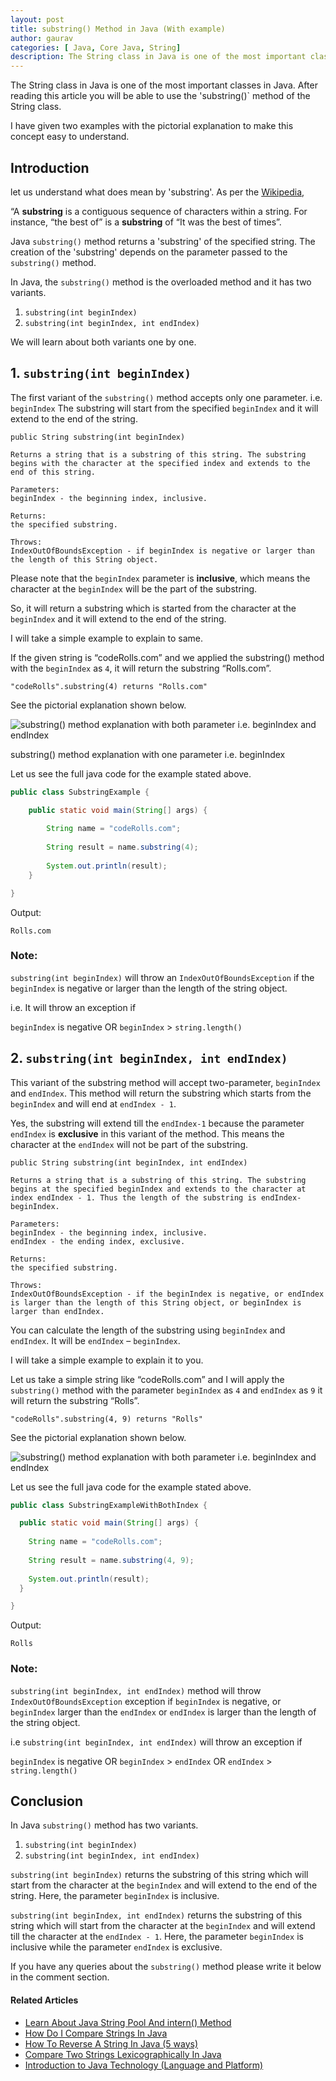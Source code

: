```yaml
---
layout: post
title: substring() Method in Java (With example)
author: gaurav
categories: [ Java, Core Java, String]
description: The String class in Java is one of the most important classes in Java. After reading this article you will be able to use the 'substring()` method of the String class.
---
```

The String class in Java is one of the most important classes in Java. After reading this article you will be able to use the 'substring()` method of the String class.

I have given two examples with the pictorial explanation to make this concept easy to understand.

## Introduction

let us understand what does mean by 'substring'. As per the  [Wikipedia](https://en.wikipedia.org/wiki/Substring),

“A **substring** is a contiguous sequence of characters within a string. For instance, “the best of” is a **substring** of “It was the best of times”.

Java  `substring()`  method returns a 'substring' of the specified string. The creation of the 'substring' depends on the parameter passed to the `substring()` method.

In Java, the `substring()`  method is the overloaded method and it has two variants.

1.  `substring(int beginIndex)`
2.  `substring(int beginIndex, int endIndex)`

We will learn about both variants one by one.

## 1.  `substring(int beginIndex)`

The first variant of the  `substring()`  method accepts only one parameter. i.e.  `beginIndex`  The substring will start from the specified  `beginIndex`  and it will extend to the end of the string.

```
public String substring(int beginIndex)

Returns a string that is a substring of this string. The substring begins with the character at the specified index and extends to the end of this string.

Parameters:
beginIndex - the beginning index, inclusive.

Returns:
the specified substring.

Throws:
IndexOutOfBoundsException - if beginIndex is negative or larger than the length of this String object.
```

Please note that the  `beginIndex`  parameter is  **inclusive**, which means the character at the  `beginIndex`  will be the part of the substring.

So, it will return a substring which is started from the character at the  `beginIndex`  and it will extend to the end of the string.

I will take a simple example to explain to same.

If the given string is “codeRolls.com” and we applied the substring() method with the  `beginIndex`  as  `4`, it will return the substring “Rolls.com”.

```
"codeRolls".substring(4) returns "Rolls.com"
```

See the pictorial explanation shown below.

![substring() method explanation with both parameter i.e. beginIndex and endIndex](/assets/images/2019-12-12-java-substring-method/substring-method-with-beginIndex.webp)

substring() method explanation with one parameter i.e. beginIndex

Let us see the full java code for the example stated above.

```java
public class SubstringExample {

    public static void main(String[] args) {
        
        String name = "codeRolls.com";
        
        String result = name.substring(4);
        
        System.out.println(result);
    }

}
```

Output:

```
Rolls.com
```

### Note:

`substring(int beginIndex)`  will throw an  `IndexOutOfBoundsException`  if the  `beginIndex`  is negative or larger than the length of the string object.

i.e. It will throw an exception if

`beginIndex`  is negative OR  `beginIndex`  >  `string.length()`

## 2.  `substring(int beginIndex, int endIndex)`

This variant of the substring method will accept two-parameter,  `beginIndex`  and  `endIndex`. This method will return the substring which starts from the  `beginIndex`  and will end at  `endIndex - 1`.

Yes, the substring will extend till the  `endIndex-1`  because the parameter  `endIndex`  is  **exclusive** in this variant of the method. This means the character at the  `endIndex`  will not be part of the substring.

```
public String substring(int beginIndex, int endIndex)

Returns a string that is a substring of this string. The substring begins at the specified beginIndex and extends to the character at index endIndex - 1. Thus the length of the substring is endIndex-beginIndex.
 
Parameters:
beginIndex - the beginning index, inclusive.
endIndex - the ending index, exclusive.

Returns:
the specified substring.

Throws:
IndexOutOfBoundsException - if the beginIndex is negative, or endIndex is larger than the length of this String object, or beginIndex is larger than endIndex.
```

You can calculate the length of the substring using  `beginIndex`  and  `endIndex`. It will be  `endIndex`  –  `beginIndex`.

I will take a simple example to explain it to you.

Let us take a simple string like “codeRolls.com” and I will apply the  `substring()`  method with the parameter  `beginIndex`  as  `4`  and  `endIndex`  as  `9`  it will return the substring “Rolls”.

```
"codeRolls".substring(4, 9) returns "Rolls"
```

See the pictorial explanation shown below.

![substring() method explanation with both parameter i.e. beginIndex and endIndex](/assets/images/2019-12-12-java-substring-method/substring-method-with-beginIndex-and-endIndex.webp)

Let us see the full java code for the example stated above.

```java
public class SubstringExampleWithBothIndex {

  public static void main(String[] args) {
    
    String name = "codeRolls.com";
    
    String result = name.substring(4, 9);
    
    System.out.println(result);
  }

}
```

Output:

```
Rolls
```

### Note:

`substring(int beginIndex, int endIndex)`  method will throw  `IndexOutOfBoundsException`  exception if  `beginIndex`  is negative, or  `beginIndex`  larger than the  `endIndex`  or  `endIndex`  is larger than the length of the string object.

i.e  `substring(int beginIndex, int endIndex)`  will throw an exception if

`beginIndex`  is negative OR  `beginIndex`  >  `endIndex`  OR  `endIndex`  >  `string.length()`

## Conclusion

In Java  `substring()`  method has two variants.

1.  `substring(int beginIndex)`
2.  `substring(int beginIndex, int endIndex)`

`substring(int beginIndex)`  returns the substring of this string which will start from the character at the  `beginIndex`  and will extend to the end of the string. Here, the parameter  `beginIndex`  is inclusive.

`substring(int beginIndex, int endIndex)`  returns the substring of this string which will start from the character at the  `beginIndex`  and will extend till the character at the  `endIndex - 1`. Here, the parameter  `beginIndex`  is inclusive while the parameter  `endIndex`  is exclusive.

If you have any queries about the  `substring()`  method please write it below in the comment section.

#### Related Articles

-   [Learn About Java String Pool And intern() Method](https://coderolls.com/java-string-pool-and-intern-method/)
-   [How Do I Compare Strings In Java](https://coderolls.com/compare-strings-in-java/)
-   [How To Reverse A String In Java (5 ways)](https://coderolls.com/reverse-a-string-in-java/)
-   [Compare Two Strings Lexicographically In Java](https://coderolls.com/compare-two-strings-lexicographically-in-java/)
-   [Introduction to Java Technology (Language and Platform)](https://coderolls.com/java-introduction/)
